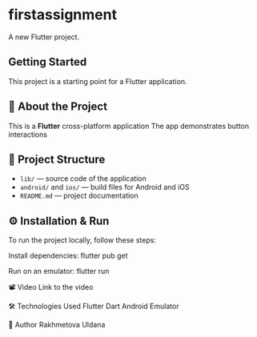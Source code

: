 # firstassignment

A new Flutter project.

## Getting Started

This project is a starting point for a Flutter application.

## 📌 About the Project  
This is a **Flutter** cross-platform application 
The app demonstrates button interactions

## 📂 Project Structure  
- `lib/` — source code of the application  
- `android/` and `ios/` — build files for Android and iOS  
- `README.md` — project documentation  

## ⚙️ Installation & Run  
To run the project locally, follow these steps:  

Install dependencies:
flutter pub get

Run on an emulator:
flutter run

📽️ Video
Link to the video 

🛠️ Technologies Used
Flutter
Dart
Android Emulator

📌 Author
Rakhmetova Uldana
